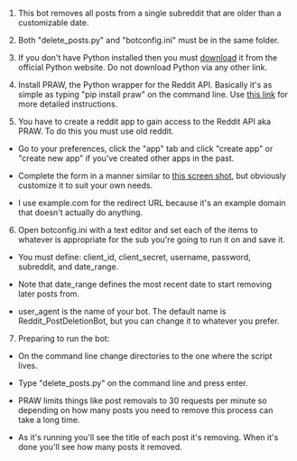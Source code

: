 1. This bot removes all posts from a single subreddit that are older than a customizable date.

2. Both "delete_posts.py" and "botconfig.ini" must be in the same folder.

3. If you don't have Python installed then you must [download](https://www.python.org/downloads/) it from the official Python website. Do not download Python via any other link.

4. Install PRAW, the Python wrapper for the Reddit API. Basically it's as simple as typing "pip install praw" on the command line. Use [this link](https://pythonprogramming.net/introduction-python-reddit-api-wrapper-praw-tutorial/) for more detailed instructions.

5. You have to create a reddit app to gain access to the Reddit API aka PRAW. To do this you must use old reddit.

- Go to your preferences, click the "app" tab and click "create app" or "create new app" if you've created other apps in the past.

- Complete the form in a manner similar to [this screen shot](https://imgur.com/8tOTVQP), but obviously customize it to suit your own needs.

- I use example.com for the redirect URL because it's an example domain that doesn't actually do anything.

6. Open botconfig.ini with a text editor and set each of the items to whatever is appropriate for the sub you're going to run it on and save it.

- You must define: client_id, client_secret, username, password, subreddit, and date_range.

- Note that date_range defines the most recent date to start removing later posts from.

- user_agent is the name of your bot. The default name is Reddit_PostDeletionBot, but you can change it to whatever you prefer.

7. Preparing to run the bot:

- On the command line change directories to the one where the script lives.

- Type "delete_posts.py" on the command line and press enter.

- PRAW limits things like post removals to 30 requests per minute so depending on how many posts you need to remove this process can take a long time.

- As it's running you'll see the title of each post it's removing. When it's done you'll see how many posts it removed.
